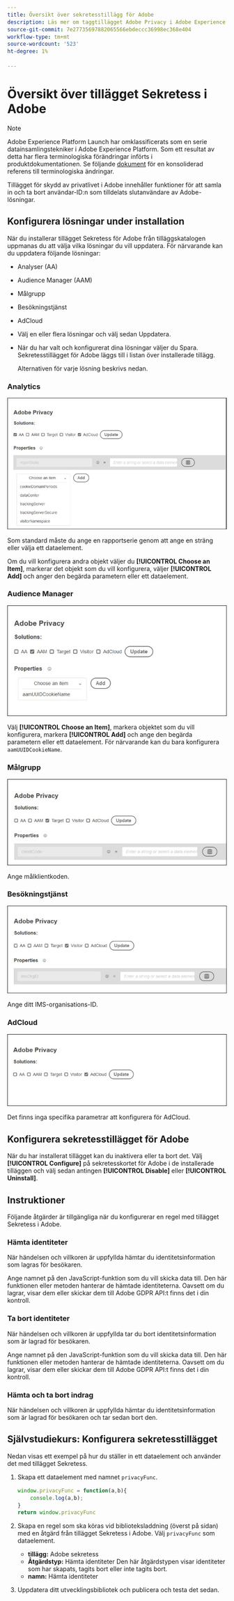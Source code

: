```yaml
---
title: Översikt över sekretesstillägg för Adobe
description: Läs mer om taggtillägget Adobe Privacy i Adobe Experience Platform.
source-git-commit: 7e27735697882065566ebdeccc36998ec368e404
workflow-type: tm+mt
source-wordcount: '523'
ht-degree: 1%

---
```


# Översikt över tillägget Sekretess i Adobe

>[!NOTE]
>
>Adobe Experience Platform Launch har omklassificerats som en serie datainsamlingstekniker i Adobe Experience Platform. Som ett resultat av detta har flera terminologiska förändringar införts i produktdokumentationen. Se följande [dokument](../../../term-updates.md) för en konsoliderad referens till terminologiska ändringar.

Tillägget för skydd av privatlivet i Adobe innehåller funktioner för att samla in och ta bort användar-ID:n som tilldelats slutanvändare av Adobe-lösningar.

## Konfigurera lösningar under installation

När du installerar tillägget Sekretess för Adobe från tilläggskatalogen uppmanas du att välja vilka lösningar du vill uppdatera. För närvarande kan du uppdatera följande lösningar:

* Analyser (AA)
* Audience Manager (AAM)
* Målgrupp
* Besökningstjänst
* AdCloud
* Välj en eller flera lösningar och välj sedan Uppdatera.
* När du har valt och konfigurerat dina lösningar väljer du Spara. Sekretesstillägget för Adobe läggs till i listan över installerade tillägg.

   Alternativen för varje lösning beskrivs nedan.

### Analytics 

![](../../../images/ext-privacy-aa.jpg)

Som standard måste du ange en rapportserie genom att ange en sträng eller välja ett dataelement.

Om du vill konfigurera andra objekt väljer du **[!UICONTROL Choose an Item]**, markerar det objekt som du vill konfigurera, väljer **[!UICONTROL Add]** och anger den begärda parametern eller ett dataelement.

### Audience Manager

![](../../../images/ext-privacy-aam.jpg)

Välj **[!UICONTROL Choose an Item]**, markera objektet som du vill konfigurera, markera **[!UICONTROL Add]** och ange den begärda parametern eller ett dataelement. För närvarande kan du bara konfigurera `aamUUIDCookieName`.

### Målgrupp

![](../../../images/ext-privacy-target.jpg)

Ange målklientkoden.

### Besökningstjänst

![](../../../images/ext-privacy-visitor.jpg)

Ange ditt IMS-organisations-ID.

### AdCloud

![](../../../images/ext-privacy-adcloud.jpg)

Det finns inga specifika parametrar att konfigurera för AdCloud.

## Konfigurera sekretesstillägget för Adobe

När du har installerat tillägget kan du inaktivera eller ta bort det. Välj **[!UICONTROL Configure]** på sekretesskortet för Adobe i de installerade tilläggen och välj sedan antingen **[!UICONTROL Disable]** eller **[!UICONTROL Uninstall]**.

## Instruktioner

Följande åtgärder är tillgängliga när du konfigurerar en regel med tillägget Sekretess i Adobe.

### Hämta identiteter

När händelsen och villkoren är uppfyllda hämtar du identitetsinformation som lagras för besökaren.

Ange namnet på den JavaScript-funktion som du vill skicka data till. Den här funktionen eller metoden hanterar de hämtade identiteterna. Oavsett om du lagrar, visar dem eller skickar dem till Adobe GDPR API:t finns det i din kontroll.

### Ta bort identiteter

När händelsen och villkoren är uppfyllda tar du bort identitetsinformation som är lagrad för besökaren.

Ange namnet på den JavaScript-funktion som du vill skicka data till. Den här funktionen eller metoden hanterar de hämtade identiteterna. Oavsett om du lagrar, visar dem eller skickar dem till Adobe GDPR API:t finns det i din kontroll.

### Hämta och ta bort indrag

När händelsen och villkoren är uppfyllda hämtar du identitetsinformation som är lagrad för besökaren och tar sedan bort den.

## Självstudiekurs: Konfigurera sekretesstillägget

Nedan visas ett exempel på hur du ställer in ett dataelement och använder det med tillägget Sekretess.

1. Skapa ett dataelement med namnet `privacyFunc`.

   ```JavaScript
   window.privacyFunc = function(a,b){
       console.log(a,b);
   }
   return window.privacyFunc
   ```

1. Skapa en regel som ska köras vid biblioteksladdning (överst på sidan) med en åtgärd från tillägget Sekretess i Adobe.  Välj `privacyFunc` som dataelement.

   * **tillägg:** Adobe sekretess
   * **Åtgärdstyp:** Hämta identiteter Den här åtgärdstypen visar identiteter som har skapats, tagits bort eller inte tagits bort.
   * **namn:** Hämta identiteter

1. Uppdatera ditt utvecklingsbibliotek och publicera och testa det sedan.

